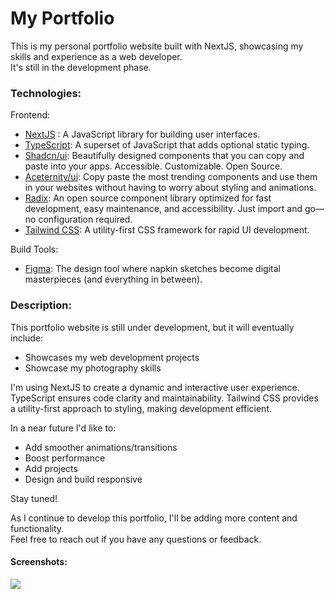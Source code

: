 # My Portfolio
This is my personal portfolio website built with NextJS, showcasing my skills and experience as a web developer. <br/>
It's still in the development phase.

### Technologies:

Frontend:
- [NextJS](https://reactjs.org/) : A JavaScript library for building user interfaces.
- [TypeScript](https://www.typescriptlang.org/): A superset of JavaScript that adds optional static typing.
- [Shadcn/ui](https://ui.shadcn.com/): Beautifully designed components that you can copy and paste into your apps. Accessible. Customizable. Open Source.
- [Aceternity/ui](https://ui.aceternity.com/): Copy paste the most trending components and use them in your websites without having to worry about styling and animations.
- [Radix](https://www.radix-ui.com/): An open source component library optimized for fast development, easy maintenance, and accessibility. Just import and go—no configuration required.
- [Tailwind CSS](https://tailwindcss.com/): A utility-first CSS framework for rapid UI development.

Build Tools:

- [Figma](https://www.figma.com/): The design tool where napkin sketches become digital masterpieces (and everything in between).

### Description:

This portfolio website is still under development, but it will eventually include:

- Showcases my web development projects
- Showcase my photography skills


I'm using NextJS to create a dynamic and interactive user experience.
TypeScript ensures code clarity and maintainability.
Tailwind CSS provides a utility-first approach to styling, making development efficient.

In a near future I'd like to:

- Add smoother animations/transitions
- Boost performance
- Add projects
- Design and build responsive


Stay tuned!

As I continue to develop this portfolio, I'll be adding more content and functionality. <br/>
Feel free to reach out if you have any questions or feedback.

#### Screenshots:

![](./src/assets/projects/screenshots/Sola/portfolio_landing.gif)

[//]: # (![]&#40;./screenshot.jpg&#41;)
[//]: # (![]&#40;./screenshot.jpg&#41;)
